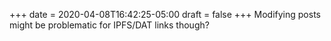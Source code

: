+++
date = 2020-04-08T16:42:25-05:00
draft = false
+++
Modifying posts might be problematic for IPFS/DAT links though?